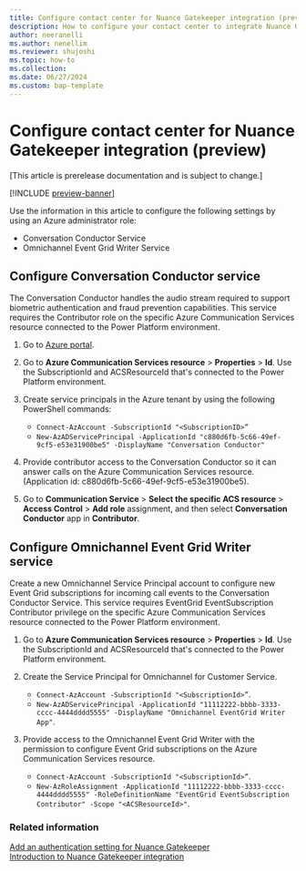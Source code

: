 ```yaml
---
title: Configure contact center for Nuance Gatekeeper integration (preview)
description: How to configure your contact center to integrate Nuance Gatekeeper
author: neeranelli
ms.author: nenellim
ms.reviewer: shujoshi
ms.topic: how-to
ms.collection:
ms.date: 06/27/2024
ms.custom: bap-template
---
```


# Configure contact center for Nuance Gatekeeper integration (preview)

[This article is prerelease documentation and is subject to change.]

[!INCLUDE [preview-banner](../../../shared-content/shared/preview-includes/preview-note-d365.md)]

Use the information in this article to configure the following settings by using an Azure administrator role:

- Conversation Conductor Service
- Omnichannel Event Grid Writer Service

## Configure Conversation Conductor service

The Conversation Conductor handles the audio stream required to support biometric authentication and fraud prevention capabilities. This service requires the Contributor role on the specific Azure Communication Services resource connected to the Power Platform environment.

1. Go to [Azure portal](https://portal.azure.com).

1. Go to **Azure Communication Services resource** > **Properties** > **Id**. Use the SubscriptionId and ACSResourceId that's connected to the Power Platform environment.

1. Create service principals in the Azure tenant by using the following PowerShell commands:
   - `Connect-AzAccount -SubscriptionId "<SubscriptionID>”`
   - `New-AzADServicePrincipal -ApplicationId "c880d6fb-5c66-49ef-9cf5-e53e31900be5" -DisplayName "Conversation Conductor"`

1. Provide contributor access to the Conversation Conductor so it can answer calls on the Azure Communication Services resource. (Application id: c880d6fb-5c66-49ef-9cf5-e53e31900be5).

1. Go to **Communication Service** > **Select the specific ACS resource** > **Access Control** > **Add role** assignment, and then select **Conversation Conductor** app in **Contributor**.

## Configure Omnichannel Event Grid Writer service

Create a new Omnichannel Service Principal account to configure new Event Grid subscriptions for incoming call events to the Conversation Conductor Service. This service requires EventGrid EventSubscription Contributor privilege on the specific Azure Communication Services resource connected to the Power Platform environment.

1. Go to **Azure Communication Services resource** > **Properties** > **Id**. Use the SubscriptionId and ACSResourceId that's connected to the Power Platform environment.

1. Create the Service Principal for Omnichannel for Customer Service.
    - `Connect-AzAccount -SubscriptionId "<SubscriptionId>”`.
    - `New-AzADServicePrincipal -ApplicationId "11112222-bbbb-3333-cccc-4444dddd5555" -DisplayName "Omnichannel EventGrid Writer App"`.

1. Provide access to the Omnichannel Event Grid Writer with the permission to configure Event Grid subscriptions on the Azure Communication Services resource.
   - `Connect-AzAccount -SubscriptionId "<SubscriptionId>”`.
   - `New-AzRoleAssignment -ApplicationId "11112222-bbbb-3333-cccc-4444dddd5555" -RoleDefinitionName "EventGrid EventSubscription Contributor" -Scope "<ACSResourceId>"`.

### Related information

[Add an authentication setting for Nuance Gatekeeper](configure-gatekeeper-authentication.md)  
[Introduction to Nuance Gatekeeper integration](nuance-gatekeeper-introduction.md)  
